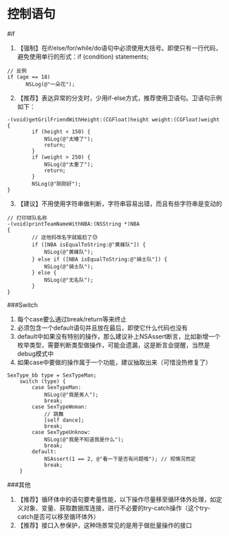 # 控制语句


#if
1. 【强制】在if/else/for/while/do语句中必须使用大括号。即使只有一行代码，避免使用单行的形式：if (condition) statements;
```objc
// 反例
if (age == 18)
      NSLog(@"一朵花");
```
2. 【推荐】表达异常的分支时，少用if-else方式，推荐使用卫语句。卫语句示例如下：
```objc
-(void)getGrilFriendWithHeight:(CGFloat)height weight:(CGFloat)weight
{
        if (height < 150) {
            NSLog(@"太矮了");
            return;
        }
        if (weight > 250) {
            NSLog(@"太重了");
            return;
        }
        NSLog(@"刚刚好");
}
```
3. 【建议】不用使用字符串做判断，字符串容易出错，而且有些字符串是变动的
```objc
// 打印球队名称
-(void)printTeamNameWithNBA:(NSString *)NBA
{
        // 这他妈改名字就尴尬了😓
        if ([NBA isEqualToString:@"黄蜂队"]) {
            NSLog(@"黄蜂队");
        } else if ([NBA isEqualToString:@"骑士队"]) {
            NSLog(@"骑士队");
        } else {
            NSLog(@"无名队");
        }
}
```

###Switch
1. 每个case要么通过break/return等来终止
2. 必须包含一个default语句并且放在最后，即使它什么代码也没有
3. default中如果没有特别的操作，那么建议补上NSAssert断言，比如新增一个枚举类型，需要判断类型做操作，可能会遗漏，这是断言会提醒，当然是debug模式中
4. 如果case中要做的操作属于一个功能，建议抽取出来（可惜没热修复了）
```objc
SexType_bb type = SexTypeMan;
    switch (type) {
        case SexTypeMan:
            NSLog(@"我是男人");
            break;
        case SexTypeWoman:
            // 跳舞
            [self dance];
            break;
        case SexTypeUnknow:
            NSLog(@"我是不知道我是什么");
            break;
        default:
            NSAssert(1 == 2, @"看一下是否有问题哦"); // 视情况而定
            break;
    }
```

###其他
1. 【推荐】循环体中的语句要考量性能，以下操作尽量移至循环体外处理，如定义对象、变量、获取数据库连接，进行不必要的try-catch操作（这个try-catch是否可以移至循环体外）
2. 【推荐】接口入参保护，这种场景常见的是用于做批量操作的接口